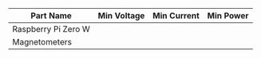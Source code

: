 Part Name | Min Voltage | Min Current | Min Power
---       | ---         | ---         | ---
Raspberry Pi Zero W |   |             |
Magnetometers |         |             |
